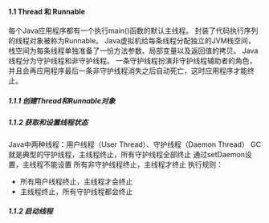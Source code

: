 #### 1.1 Thread 和 Runnable

每个Java应用程序都有一个执行main()函数的默认主线程。
封装了代码执行序列的线程对象被称为Runnable。
Java虚拟机给每条线程分配独立的JVM栈空间，栈空间为每条线程单独准备了一份方法参数、局部变量以及返回值的拷贝。
Java线程分为守护线程和非守护线程。
一条守护线程扮演非守护线程辅助者的角色，并且会再应用程序最后一条非守护线程消失之后自动死亡，这时应用程序才能终止。

##### 1.1.1 创建Thread和Runnable对象

##### 1.1.2 获取和设置线程状态
Java中两种线程：用户线程（User Thread）、守护线程（Daemon Thread）
GC就是典型的守护线程，主线程终止，所有守护线程全部终止
通过setDaemon设置，主线程不能设置
所有非守护线程终止，主线程才终止
执行规则：
  * 所有用户线程终止，主线程才会终止
  * 主线程终止，所有守护线程都会终止
##### 1.1.2 启动线程

